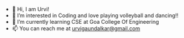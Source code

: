 - 👋 Hi, I am Urvi!
- 👀 I’m interested in Coding and love playing volleyball and dancing!!
- 🌱 I’m currently learning CSE at Goa College Of Engineering
- 📫 You can reach me at urvigaundalkar@gmail.com

<!---
ug2510/ug2510 is a ✨ special ✨ repository because its `README.md` (this file) appears on your GitHub profile.
You can click the Preview link to take a look at your changes.
--->
